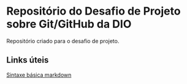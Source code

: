 # Repositório do Desafio de Projeto sobre Git/GitHub da DIO
Repositório criado para o desafio de projeto. 

## Links úteis
[Sintaxe básica markdown](https://www.markdownguide.org/basic-syntax/)
